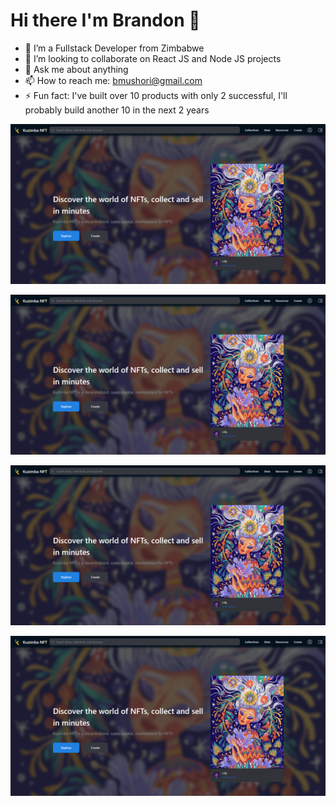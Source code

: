 # Hi there I'm Brandon  👋


- 🔭 I’m a Fullstack Developer from Zimbabwe
- 👯 I’m looking to collaborate on React JS and Node JS projects
- 💬 Ask me about anything
- 📫 How to reach me: bmushori@gmail.com
- ⚡ Fun fact: I've built over 10 products with only 2 successful, I'll probably build another 10 in the next 2 years

<p>
  <img src="Kuzimba NFT.png" alt=""></img>
</p>

<p>
  <img src="Kuzimba NFT.png" alt=""></img>
</p>

<p>
  <img src="Kuzimba NFT.png" alt=""></img>
</p>

<p>
  <img src="Kuzimba NFT.png" alt=""></img>
</p>
